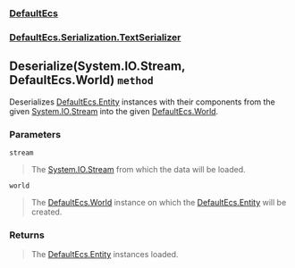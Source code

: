 ### [DefaultEcs](./DefaultEcs.md 'DefaultEcs')
### [DefaultEcs.Serialization.TextSerializer](./DefaultEcs-Serialization-TextSerializer.md 'DefaultEcs.Serialization.TextSerializer')
## Deserialize(System.IO.Stream, DefaultEcs.World) `method`
Deserializes [DefaultEcs.Entity](./DefaultEcs-Entity.md 'DefaultEcs.Entity') instances with their components from the given [System.IO.Stream](https://docs.microsoft.com/en-us/dotnet/api/System.IO.Stream 'System.IO.Stream') into the given [DefaultEcs.World](./DefaultEcs-World.md 'DefaultEcs.World').
### Parameters

<a name='DefaultEcs-Serialization-TextSerializer-Deserialize(System-IO-Stream-_DefaultEcs-World)-stream'></a>
`stream`
>The [System.IO.Stream](https://docs.microsoft.com/en-us/dotnet/api/System.IO.Stream 'System.IO.Stream') from which the data will be loaded.

<a name='DefaultEcs-Serialization-TextSerializer-Deserialize(System-IO-Stream-_DefaultEcs-World)-world'></a>
`world`
>The [DefaultEcs.World](./DefaultEcs-World.md 'DefaultEcs.World') instance on which the [DefaultEcs.Entity](./DefaultEcs-Entity.md 'DefaultEcs.Entity') will be created.
### Returns
>The [DefaultEcs.Entity](./DefaultEcs-Entity.md 'DefaultEcs.Entity') instances loaded.
